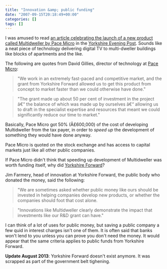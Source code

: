 ```yaml
---
title: "Innovation &amp; public funding"
date: "2007-09-15T20:18:49+00:00"
categories: []
tags: []
---
```


I was amused to read <a href="http://www.yorkshireeveningpost.co.uk/business-news/Pace-speeds-along-with-helping.3202062.jp">an article celebrating the launch of a new product called Multidweller by Pace Micro</a> in the <a href="http://www.yorkshireeveningpost.co.uk/">Yorkshire Evening Post</a>. Sounds like a neat piece of technology delivering digital TV to multi-dweller buildings like blocks of apartments and the like.

The following are quotes from David Gillies, director of technology at <a href="http://www.pacemicro.com/">Pace Micro</a>:
<blockquote>"We work in an extremely fast-paced and competitive market,
and the grant from Yorkshire Forward allowed us to get this product from concept to market faster than we could otherwise have done."</blockquote>
<blockquote>"The grant made up about 50 per cent of investment in the project â€“ the balance of which was made up by ourselves â€“ allowing us to draft in the specialist expertise and resources that meant we could significantly reduce our time to market."</blockquote>
Basically, Pace Micro got 50% (Â£600,000) of the cost of developing Multidweller from the tax payer, in order to <em>speed up</em> the development of something they would have done anyway.

Pace Micro is quoted on the stock exchange and has access to capital markets just like all other public companies.

If Pace Micro didn't think that speeding up development of Multidweller was worth funding itself, why did <a href="http://www.yorkshire-forward.com/">Yorkshire Forward</a>?

Jim Farmery, head of innovation at Yorkshire Forward, the public body who donated the money, said the following:
<blockquote>"We are sometimes asked whether public money like ours should be invested in helping companies develop new products, or whether the companies should foot that cost alone.</blockquote>
<blockquote>"Innovations like Multidweller clearly demonstrate the impact that investments like our R&amp;D grant can have."</blockquote>
I can think of a lot of uses for public money, but saving a public company a few quid in interest charges isn't one of them. It is often said that banks won't lend to you unless you can prove you don't need the money. It would appear that the same criteria applies to public funds from Yorkshire Forward.

<strong>Update August 2013</strong>: Yorkshire Forward doesn't exist anymore. It was scrapped as part of the government belt tighening.

